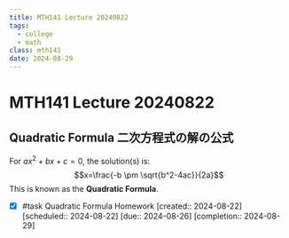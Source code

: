 ```yaml
---
title: MTH141 Lecture 20240822
tags:
  - college
  - math
class: mth141
date: 2024-08-29
---
```



# MTH141 Lecture 20240822

## Quadratic Formula 二次方程式の解の公式

For $ax^2+bx+c=0$, the solution(s) is:
$$x=\frac{-b \pm \sqrt{b^2-4ac}}{2a}$$
This is known as the **Quadratic Formula**.

- [x] #task Quadratic Formula Homework  [created:: 2024-08-22]  [scheduled:: 2024-08-22]  [due:: 2024-08-26]  [completion:: 2024-08-29]

